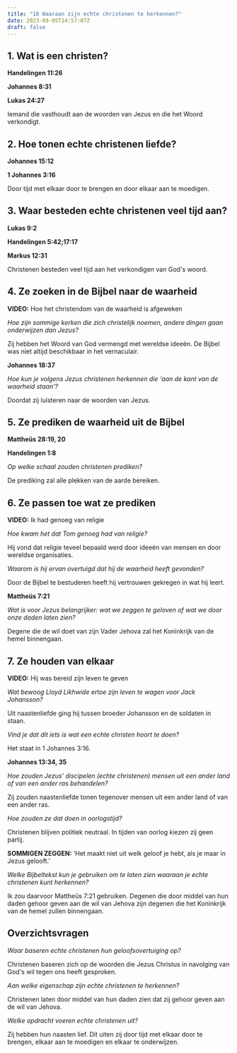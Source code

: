 ```yaml
---
title: "18 Waaraan zijn echte christenen te herkennen?"
date: 2023-09-05T14:57:07Z
draft: false
---
```


## 1. Wat is een christen?

**Handelingen 11:26**

**Johannes 8:31**

**Lukas 24:27**

Iemand die vasthoudt aan de woorden van Jezus en die het Woord verkondigt.

## 2. Hoe tonen echte christenen liefde?

**Johannes 15:12**

**1 Johannes 3:16**

Door tijd met elkaar door te brengen en door elkaar aan te moedigen.

## 3. Waar besteden echte christenen veel tijd aan?

**Lukas 9:2**

**Handelingen 5:42;17:17**

**Markus 12:31**

Christenen besteden veel tijd aan het verkondigen van God's woord.

## 4. Ze zoeken in de Bijbel naar de waarheid

**VIDEO:** Hoe het christendom van de waarheid is afgeweken

_Hoe zijn sommige kerken die zich christelijk noemen, andere dingen gaan onderwijzen dan Jezus?_

Zij hebben het Woord van God vermengd met wereldse ideeën. De Bijbel was niet altijd beschikbaar in
het vernaculair.

**Johannes 18:37**

_Hoe kun je volgens Jezus christenen herkennen die ‘aan de kant van de waarheid staan’?_

Doordat zij luisteren naar de woorden van Jezus.

## 5. Ze prediken de waarheid uit de Bijbel

**Mattheüs 28:19, 20**

**Handelingen 1:8**

_Op welke schaal zouden christenen prediken?_

De prediking zal alle plekken van de aarde bereiken.

## 6. Ze passen toe wat ze prediken

**VIDEO:** Ik had genoeg van religie

_Hoe kwam het dat Tom genoeg had van religie?_

Hij vond dat religie teveel bepaald werd door ideeën van mensen en door wereldse organisaties.

_Waarom is hij ervan overtuigd dat hij de waarheid heeft gevonden?_

Door de Bijbel te bestuderen heeft hij vertrouwen gekregen in wat hij leert.

**Mattheüs 7:21**

_Wat is voor Jezus belangrijker: wat we zeggen te geloven of wat we door onze daden laten zien?_

Degene die de wil doet van zijn Vader Jehova zal het Koninkrijk van de hemel binnengaan.

## 7. Ze houden van elkaar

**VIDEO:** Hij was bereid zijn leven te geven

_Wat bewoog Lloyd Likhwide ertoe zijn leven te wagen voor Jack Johansson?_

Uit naastenliefde ging hij tussen broeder Johansson en de soldaten in staan.

_Vind je dat dit iets is wat een echte christen hoort te doen?_

Het staat in 1 Johannes 3:16.

**Johannes 13:34, 35**

_Hoe zouden Jezus’ discipelen (echte christenen) mensen uit een ander land of van een ander ras behandelen?_

Zij zouden naastenliefde tonen tegenover mensen uit een ander land of van een ander ras.

_Hoe zouden ze dat doen in oorlogstijd?_

Christenen blijven politiek neutraal. In tijden van oorlog kiezen zij geen partij.

**SOMMIGEN ZEGGEN:** ‘Het maakt niet uit welk geloof je hebt, als je maar in Jezus gelooft.’

_Welke Bijbeltekst kun je gebruiken om te laten zien waaraan je echte christenen kunt herkennen?_

Ik zou daarvoor Mattheüs 7:21 gebruiken. Degenen die door middel van hun daden gehoor geven aan de wil van Jehova
zijn degenen die het Koninkrijk van de hemel zullen binnengaan.

## Overzichtsvragen

_Waar baseren echte christenen hun geloofsovertuiging op?_

Christenen baseren zich op de woorden die Jezus Christus in navolging van God's wil tegen ons heeft gesproken.

_Aan welke eigenschap zijn echte christenen te herkennen?_

Christenen laten door middel van hun daden zien dat zij gehoor geven aan de wil van Jehova.

_Welke opdracht voeren echte christenen uit?_

Zij hebben hun naasten lief. Dit uiten zij door tijd met elkaar door te brengen, elkaar aan te moedigen en elkaar
te onderwijzen.
